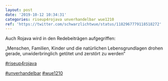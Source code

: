 ```yaml
---
layout: post
date: '2019-10-12 10:34:31'
categories: riseup4rojava unverhandelbar wue1210
ref: 'https://twitter.com/schwarzlichtwue/status/1182967779118518272'
---
```

Auch Rojava wird in den Redebeiträgen aufgegriffen:

„Menschen, Familien, Kinder und die natürlichen Lebensgrundlagen drohen gerade, unwiderbringlich getötet und zerstört zu werden“

[#riseup4rojava](/t/riseup4rojava)

[#unverhandelbar](/t/unverhandelbar) [#wue1210](/t/wue1210)  